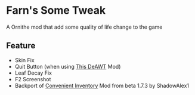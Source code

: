 # Farn's Some Tweak

A Ornithe mod that add some quality of life change to the game

## Feature

- Skin Fix
- Quit Button (when using [This DeAWT](https://github.com/FarnGitHub/Farn_Minecraft_Mod_Collection/raw/refs/heads/main/deAWT%20For%20a1.1.2_01%20to%20b1.4_01/deawt-1.0.3.jar) Mod)
- Leaf Decay Fix
- F2 Screenshot
- Backport of [Convenient Inventory](http://www.minecraftforum.net/topic/764515-11-convenient-inventory-22-official/) Mod from beta 1.7.3 by ShadowAlex1

